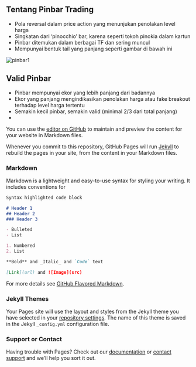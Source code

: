 ## Tentang Pinbar Trading

* Pola reversal dalam price action yang menunjukan penolakan level harga
* Singkatan dari ‘pinocchio’ bar, karena seperti tokoh pinokia dalam kartun
* Pinbar ditemukan dalam berbagai TF dan sering muncul
* Mempunyai bentuk tail yang panjang seperti gambar di bawah ini


![pinbar1](https://user-images.githubusercontent.com/27078712/88759068-28514080-d194-11ea-80dd-7f655f912612.PNG)



## Valid Pinbar

* Pinbar mempunyai ekor yang lebih panjang dari badannya
* Ekor yang panjang mengindikasikan penolakan harga atau fake breakout terhadap level harga tertentu
* Semakin kecil pinbar, semakin valid (minimal 2/3 dari total panjang)
* 

You can use the [editor on GitHub](https://github.com/itsmecevi/pinbar-trading/edit/gh-pages/README.md) to maintain and preview the content for your website in Markdown files.

Whenever you commit to this repository, GitHub Pages will run [Jekyll](https://jekyllrb.com/) to rebuild the pages in your site, from the content in your Markdown files.

### Markdown

Markdown is a lightweight and easy-to-use syntax for styling your writing. It includes conventions for

```markdown
Syntax highlighted code block

# Header 1
## Header 2
### Header 3

- Bulleted
- List

1. Numbered
2. List

**Bold** and _Italic_ and `Code` text

[Link](url) and ![Image](src)
```

For more details see [GitHub Flavored Markdown](https://guides.github.com/features/mastering-markdown/).

### Jekyll Themes

Your Pages site will use the layout and styles from the Jekyll theme you have selected in your [repository settings](https://github.com/itsmecevi/pinbar-trading/settings). The name of this theme is saved in the Jekyll `_config.yml` configuration file.

### Support or Contact

Having trouble with Pages? Check out our [documentation](https://help.github.com/categories/github-pages-basics/) or [contact support](https://github.com/contact) and we’ll help you sort it out.
